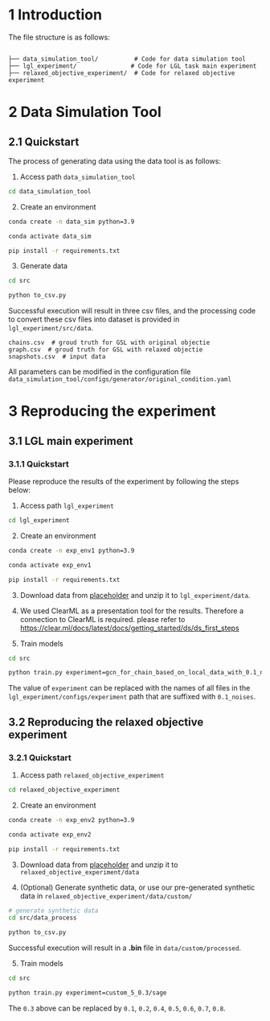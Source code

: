 # 1 Introduction
The file structure is as follows:
```

├── data_simulation_tool/          # Code for data simulation tool
├── lgl_experiment/               # Code for LGL task main experiment
├── relaxed_objective_experiment/  # Code for relaxed objective experiment
```

# 2 Data Simulation Tool
## 2.1 Quickstart
The process of generating data using the data tool is as follows:
1. Access path `data_simulation_tool`
```bash
cd data_simulation_tool
```
2. Create an environment
```Bash
conda create -n data_sim python=3.9

conda activate data_sim

pip install -r requirements.txt
```
3. Generate data
```bash
cd src

python to_csv.py
```

Successful execution will result in three csv files, and the processing code to convert these csv files into dataset is provided in `lgl_experiment/src/data`.
```
chains.csv  # groud truth for GSL with original objectie
graph.csv  # groud truth for GSL with relaxed objectie
snapshots.csv  # input data
```

All parameters can be modified in the configuration file `data_simulation_tool/configs/generator/original_condition.yaml`

# 3 Reproducing the experiment
## 3.1 LGL main experiment

### 3.1.1 Quickstart
Please reproduce the results of the experiment by following the steps below:
1. Access path `lgl_experiment`
```bash
cd lgl_experiment
```
2. Create an environment
```Bash
conda create -n exp_env1 python=3.9

conda activate exp_env1

pip install -r requirements.txt
```

3. Download data from [placeholder](placeholder) and unzip it to `lgl_experiment/data`.

4. We used ClearML as a presentation tool for the results. Therefore a connection to ClearML is required. please refer to https://clear.ml/docs/latest/docs/getting_started/ds/ds_first_steps

5. Train models
```bash
cd src

python train.py experiment=gcn_for_chain_based_on_local_data_with_0.1_noises
```
The value of `experiment` can be replaced with the names of all files in the `lgl_experiment/configs/experiment` path that are suffixed with `0.1_noises`.

## 3.2 Reproducing the relaxed objective experiment

### 3.2.1 Quickstart
1. Access path `relaxed_objective_experiment`

```bash
cd relaxed_objective_experiment
```

2. Create an environment

```Bash
conda create -n exp_env2 python=3.9

conda activate exp_env2

pip install -r requirements.txt
```

3. Download data from [placeholder](placeholder) and unzip it to `relaxed_objective_experiment/data`

4. (Optional) Generate synthetic data, or use our pre-generated synthetic data in `relaxed_objective_experiment/data/custom/`

```bash
# generate synthetic data
cd src/data_process

python to_csv.py
```

Successful execution will result in a **.bin** file in `data/custom/processed`.

5. Train models

```bash
cd src

python train.py experiment=custom_5_0.3/sage
```

The `0.3` above can be replaced by `0.1`, `0.2`, `0.4`, `0.5`, `0.6`, `0.7`, `0.8`.
